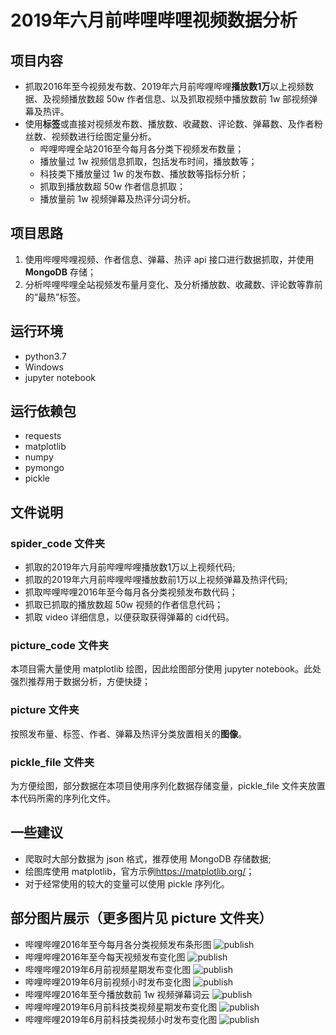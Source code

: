 # 2019年六月前哔哩哔哩视频数据分析
## 项目内容
* 抓取2016年至今视频发布数、2019年六月前哔哩哔哩**播放数1万**以上视频数据、及视频播放数超 50w 作者信息、以及抓取视频中播放数前 1w 部视频弹幕及热评。
* 使用**标签**或直接对视频发布数、播放数、收藏数、评论数、弹幕数、及作者粉丝数、视频数进行绘图定量分析。
  * 哔哩哔哩全站2016至今每月各分类下视频发布数量；
  * 播放量过 1w 视频信息抓取，包括发布时间，播放数等；
  * 科技类下播放量过 1w 的发布数、播放数等指标分析；
  * 抓取到播放数超 50w 作者信息抓取；
  * 播放量前 1w 视频弹幕及热评分词分析。
## 项目思路
1. 使用哔哩哔哩视频、作者信息、弹幕、热评 api 接口进行数据抓取，并使用 **MongoDB** 存储；
2. 分析哔哩哔哩全站视频发布量月变化、及分析播放数、收藏数、评论数等靠前的“最热”标签。
## 运行环境
* python3.7
* Windows
* jupyter notebook
## 运行依赖包
* requests
* matplotlib
* numpy
* pymongo
* pickle
## 文件说明
### spider_code 文件夹
* 抓取的2019年六月前哔哩哔哩播放数1万以上视频代码;
* 抓取的2019年六月前哔哩哔哩播放数前1万以上视频弹幕及热评代码;
* 抓取哔哩哔哩2016年至今每月各分类视频发布数代码；
* 抓取已抓取的播放数超 50w 视频的作者信息代码；
* 抓取 video 详细信息，以便获取获得弹幕的 cid代码。
### picture_code 文件夹
本项目需大量使用 matplotlib 绘图，因此绘图部分使用 jupyter notebook。此处强烈推荐用于数据分析，方便快捷；
### picture 文件夹
按照发布量、标签、作者、弹幕及热评分类放置相关的**图像**。
### pickle_file 文件夹
为方便绘图，部分数据在本项目使用序列化数据存储变量，pickle_file 文件夹放置本代码所需的序列化文件。
## 一些建议
* 爬取时大部分数据为 json 格式，推荐使用 MongoDB 存储数据;
* 绘图库使用 matplotlib，官方示例<https://matplotlib.org/>；
* 对于经常使用的较大的变量可以使用 pickle 序列化。
## 部分图片展示（更多图片见 picture 文件夹）
* 哔哩哔哩2016年至今每月各分类视频发布条形图
![publish](picture/total/16_19_publish.png)<br>
* 哔哩哔哩2016年至今每天视频发布变化图
![publish](picture/total/send.png)<br>
* 哔哩哔哩2019年6月前视频星期发布变化图
![publish](picture/total/week.png)<br>
* 哔哩哔哩2019年6月前视频小时发布变化图
![publish](picture/total/hour.png)<br>
* 哔哩哔哩2016年至今播放数前 1w 视频弹幕词云
![publish](picture/danmaku_hotcomment/danmaku.png)<br>
* 哔哩哔哩2019年6月前科技类视频星期发布变化图
![publish](picture/technology/tech_week.png)<br>
* 哔哩哔哩2019年6月前科技类视频小时发布变化图
![publish](picture/technology/tech_hour.png)<br>
